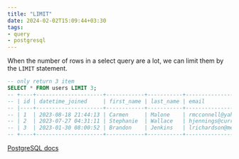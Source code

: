 ```yaml
---
title: "LIMIT"
date: 2024-02-02T15:09:44+03:30
tags:
- query
- postgresql
---
```

When the number of rows in a select query are a lot, we can limit
them by the `LIMIT` statement.
```sql
-- only return 3 item
SELECT * FROM users LIMIT 3;
-- +----+---------------------+------------+-----------+--------------------------------+----------------+--------+
-- | id | datetime_joined     | first_name | last_name | email                          | city           | active |
-- |----+---------------------+------------+-----------+--------------------------------+----------------+--------|
-- | 1  | 2023-08-18 21:44:13 | Carmen     | Malone    | rmcconnell@yahoo.com           | East Jeanmouth | True   |
-- | 2  | 2023-07-27 04:31:11 | Stephanie  | Wallace   | hjennings@curry.com            | West Misty     | True   |
-- | 3  | 2023-01-30 08:00:52 | Brandon    | Jenkins   | lrichardson@meadows-hodges.biz | Pinedamouth    | True   |
-- +----+---------------------+------------+-----------+--------------------------------+----------------+--------+
```
[PostgreSQL docs](https://www.postgresql.org/docs/current/sql-select.html)
